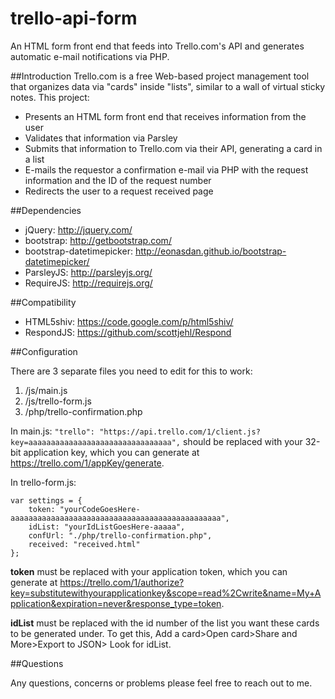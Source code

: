 trello-api-form
===============

An HTML form front end that feeds into Trello.com's API and generates automatic e-mail notifications via PHP.

##Introduction
Trello.com is a free Web-based project management tool that organizes data via "cards" inside "lists", similar to a wall of virtual sticky notes. This project:

- Presents an HTML form front end that receives information from the user
- Validates that information via Parsley
- Submits that information to Trello.com via their API, generating a card in a list
- E-mails the requestor a confirmation e-mail via PHP with the request information and the ID of the request number
- Redirects the user to a request received page

##Dependencies
- jQuery: http://jquery.com/
- bootstrap: http://getbootstrap.com/
- bootstrap-datetimepicker: http://eonasdan.github.io/bootstrap-datetimepicker/
- ParsleyJS: http://parsleyjs.org/
- RequireJS: http://requirejs.org/

##Compatibility
- HTML5shiv: https://code.google.com/p/html5shiv/
- RespondJS: https://github.com/scottjehl/Respond

##Configuration

There are 3 separate files you need to edit for this to work:
1. /js/main.js
2. /js/trello-form.js
3. /php/trello-confirmation.php

In main.js:
`"trello": "https://api.trello.com/1/client.js?key=aaaaaaaaaaaaaaaaaaaaaaaaaaaaaaaa",`
should be replaced with your 32-bit application key, which you can generate at https://trello.com/1/appKey/generate.

In trello-form.js:
````
var settings = {
	token: "yourCodeGoesHere-aaaaaaaaaaaaaaaaaaaaaaaaaaaaaaaaaaaaaaaaaaaaaaa",
	idList: "yourIdListGoesHere-aaaaa",
	confUrl: "./php/trello-confirmation.php",	
	received: "received.html"
};
````
**token** must be replaced with your application token, which you can generate at https://trello.com/1/authorize?key=substitutewithyourapplicationkey&scope=read%2Cwrite&name=My+Application&expiration=never&response_type=token.

**idList** must be replaced with the id number of the list you want these cards to be generated under. To get this, Add a card>Open card>Share and More>Export to JSON> Look for idList.

##Questions

Any questions, concerns or problems please feel free to reach out to me.
